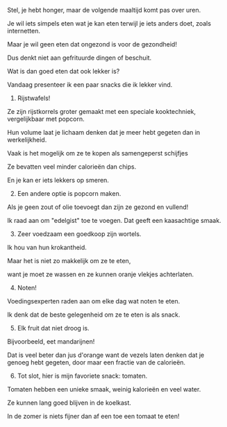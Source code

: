 Stel, je hebt honger, maar de volgende maaltijd komt pas over uren.

Je wil iets simpels eten wat je kan eten terwijl je iets anders doet, zoals internetten.

Maar je wil geen eten dat ongezond is voor de gezondheid!

Dus denkt niet aan gefrituurde dingen of beschuit.

Wat is dan goed eten dat ook lekker is?

Vandaag presenteer ik een paar snacks die ik lekker vind.

1) Rijstwafels!

Ze zijn rijstkorrels groter gemaakt met een speciale kooktechniek, vergelijkbaar met popcorn.

Hun volume laat je lichaam denken dat je meer hebt gegeten dan in werkelijkheid.

Vaak is het mogelijk om ze te kopen als samengeperst schijfjes

Ze bevatten veel minder calorieën dan chips.

En je kan er iets lekkers op smeren.

2) Een andere optie is popcorn maken.

Als je geen zout of olie toevoegt dan zijn ze gezond en vullend!

Ik raad aan om "edelgist" toe te voegen. Dat geeft een kaasachtige smaak.

3) Zeer voedzaam een goedkoop zijn wortels.

Ik hou van hun krokantheid.

Maar het is niet zo makkelijk om ze te eten,

want je moet ze wassen en ze kunnen oranje vlekjes achterlaten.

4) Noten!

Voedingsexperten raden aan om elke dag wat noten te eten.

Ik denk dat de beste gelegenheid om ze te eten is als snack.

5) Elk fruit dat niet droog is.

Bijvoorbeeld, eet mandarijnen!

Dat is veel beter dan jus d'orange want de vezels laten denken dat je genoeg hebt gegeten, door maar een fractie van de calorieën.

6) Tot slot, hier is mijn favoriete snack: tomaten.

Tomaten hebben een unieke smaak, weinig kalorieën en veel water.

Ze kunnen lang goed blijven in de koelkast.

In de zomer is niets fijner dan af een toe een tomaat te eten!